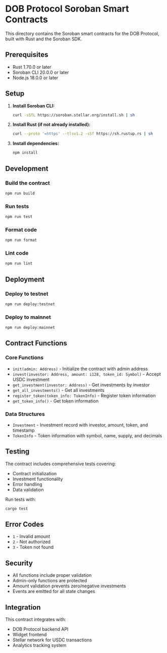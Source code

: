 # DOB Protocol Soroban Smart Contracts

This directory contains the Soroban smart contracts for the DOB Protocol, built with Rust and the Soroban SDK.

## Prerequisites

- Rust 1.70.0 or later
- Soroban CLI 20.0.0 or later
- Node.js 18.0.0 or later

## Setup

1. **Install Soroban CLI:**
   ```bash
   curl -sSfL https://soroban.stellar.org/install.sh | sh
   ```

2. **Install Rust (if not already installed):**
   ```bash
   curl --proto '=https' --tlsv1.2 -sSf https://sh.rustup.rs | sh
   ```

3. **Install dependencies:**
   ```bash
   npm install
   ```

## Development

### Build the contract
```bash
npm run build
```

### Run tests
```bash
npm run test
```

### Format code
```bash
npm run format
```

### Lint code
```bash
npm run lint
```

## Deployment

### Deploy to testnet
```bash
npm run deploy:testnet
```

### Deploy to mainnet
```bash
npm run deploy:mainnet
```

## Contract Functions

### Core Functions

- `init(admin: Address)` - Initialize the contract with admin address
- `invest(investor: Address, amount: i128, token_id: Symbol)` - Accept USDC investment
- `get_investment(investor: Address)` - Get investments by investor
- `get_all_investments()` - Get all investments
- `register_token(token_info: TokenInfo)` - Register token information
- `get_token_info()` - Get token information

### Data Structures

- `Investment` - Investment record with investor, amount, token, and timestamp
- `TokenInfo` - Token information with symbol, name, supply, and decimals

## Testing

The contract includes comprehensive tests covering:
- Contract initialization
- Investment functionality
- Error handling
- Data validation

Run tests with:
```bash
cargo test
```

## Error Codes

- `1` - Invalid amount
- `2` - Not authorized
- `3` - Token not found

## Security

- All functions include proper validation
- Admin-only functions are protected
- Amount validation prevents zero/negative investments
- Events are emitted for all state changes

## Integration

This contract integrates with:
- DOB Protocol backend API
- Widget frontend
- Stellar network for USDC transactions
- Analytics tracking system
